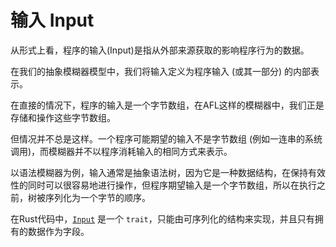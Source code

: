 # 输入 Input

从形式上看，程序的输入(Input)是指从外部来源获取的影响程序行为的数据。

在我们的抽象模糊器模型中，我们将输入定义为程序输入 (或其一部分) 的内部表示。

在直接的情况下，程序的输入是一个字节数组，在AFL这样的模糊器中，我们正是存储和操作这些字节数组。

但情况并不总是这样。一个程序可能期望的输入不是字节数组 (例如一连串的系统调用)，而模糊器并不以程序消耗输入的相同方式来表示。

以语法模糊器为例，输入通常是抽象语法树，因为它是一种数据结构，在保持有效性的同时可以很容易地进行操作，但程序期望输入是一个字节数组，所以在执行之前，树被序列化为一个字节的顺序。

在Rust代码中，[`Input`](https://docs.rs/libafl/0/libafl/inputs/trait.Input.html) 是一个 `trait`，只能由可序列化的结构来实现，并且只有拥有的数据作为字段。
